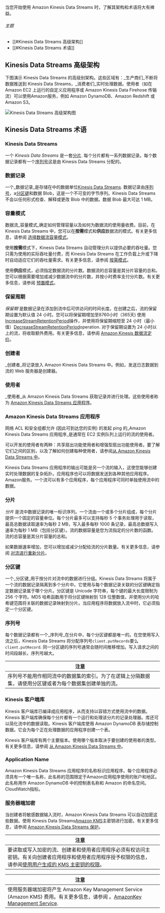 当您开始使用 Amazon Kinesis Data Streams 时，了解其架构和术语将大有裨益。

###### 主题

- [[#Kinesis Data Streams 高级架构]]
- [[#Kinesis Data Streams 术语]]

## Kinesis Data Streams 高级架构

下图演示 Kinesis Data Streams 的高级别架构。这些区域有：_生产商们_不断将数据推送到 Kinesis Data Streams，_消费者们_实时处理数据。使用者（如在 Amazon EC2 上运行的自定义应用程序或 Amazon Kinesis Data Firehose 传输流）可以使用Amazon服务，例如 Amazon DynamoDB、Amazon Redshift 或 Amazon S3。

![Kinesis Data Streams 高级架构图](https://docs.amazonaws.cn/streams/latest/dev/images/architecture.png)

## Kinesis Data Streams 术语

### Kinesis Data Streams

一个 _Kinesis Data Streams_ 是一套[分片](https://docs.amazonaws.cn/streams/latest/dev/key-concepts.html#shard). 每个分片都有一系列数据记录。每个数据记录都有一个[序列号](https://docs.amazonaws.cn/streams/latest/dev/key-concepts.html#sequence-number)这是由 Kinesis Data Streams 分配的。

### 数据记录

一个_数据记录_是存储在中的数据单位[Kinesis Data Streams](https://docs.amazonaws.cn/streams/latest/dev/key-concepts.html#stream). 数据记录由[序列号](https://docs.amazonaws.cn/streams/latest/dev/key-concepts.html#sequence-number)，a[分区键](https://docs.amazonaws.cn/streams/latest/dev/key-concepts.html#partition-key)和数据 Blob，这是一个不可变的字节序列。Kinesis Data Streams 不会以任何形式检查、解释或更改 Blob 中的数据。数据 Blob 最大可达 1 MB。

### 容量模式

数据流_容量模式_确定如何管理容量以及如何为数据流的使用量收费。目前，在 Kinesis Data Streams 中，您可以在**按需**模式和**供应**数据流的模式。有关更多信息，请参阅 [选择数据流容量模式](https://docs.amazonaws.cn/streams/latest/dev/how-do-i-size-a-stream.html)。

使用**按需**模式下，Kinesis Data Streams 自动管理分片以提供必要的吞吐量。您只需为使用的实际吞吐量付费，而 Kinesis Data Streams 在工作负载上升或下降时自动适应它们的吞吐量需求。有关更多信息，请参阅 [按需模式](https://docs.amazonaws.cn/streams/latest/dev/how-do-i-size-a-stream.html#ondemandmode)。

使用**供应**模式，必须指定数据流的分片数。数据流的总容量是其分片容量的总和。您可以根据需要增加或减少数据流中的分片数，并按小时费率支付分片数。有关更多信息，请参阅 [预置模式](https://docs.amazonaws.cn/streams/latest/dev/how-do-i-size-a-stream.html#provisionedmode)。

### 保留周期

_保留期_ 是数据记录在添加到流中后可供访问的时间长度。在创建之后，流的保留期设置为默认值 24 小时。您可以将保留期增加至8760小时（365天) 使用[IncreaseStreamRetentionPeriod](https://docs.amazonaws.cn/kinesis/latest/APIReference/API_IncreaseStreamRetentionPeriod.html)操作，并使用将保留期缩短至 24 小时（最小值）[DecreaseStreamRetentionPeriod](https://docs.amazonaws.cn/kinesis/latest/APIReference/API_DecreaseStreamRetentionPeriod.html)operation. 对于保留期设置为 24 小时以上的流，将收取额外费用。有关更多信息，请参阅 [Amazon Kinesis 数据流定价](http://www.amazonaws.cn/kinesis/pricing/)。

### 创建者

_创建者_将记录放入 Amazon Kinesis Data Streams 中。例如，发送日志数据到流的 Web 服务器是创建器。

### 使用者

_使用者_从 Amazon Kinesis Data Streams 获取记录并进行处理。这些使用者称为 [Amazon Kinesis Data Streams 应用程序](https://docs.amazonaws.cn/streams/latest/dev/key-concepts.html#enabled-application)。

### Amazon Kinesis Data Streams 应用程序

网络 ACL 和安全组都允许 (因此可到达您的实例) 的发起 ping 的_Amazon Kinesis Data Streams 应用程序_是通常在 EC2 实例队列上运行的流的使用者。

可以开发的使用者有两种：共享扇出功能使用者和增强型扇出功能使用者。要了解它们之间的区别，以及了解如何创建每种使用者，请参阅[从 Amazon Kinesis Data Streams 中](https://docs.amazonaws.cn/streams/latest/dev/building-consumers.html)。

Kinesis Data Streams 应用程序的输出可能是另一个流的输入，这使您能够创建实时处理数据的复杂拓扑。应用程序也可以将数据发送到各种其他应用程序。Amazon服务。一个流可以有多个应用程序，每个应用程序可同时单独使用流中的数据。

### 分片

_分片_ 是流中数据记录的唯一标识序列。一个流由一个或多个分片组成，每个分片提供一个固定的容量单位。每个分片最多可以支持每秒 5 个事务处理用于读取，最高总数据读取速率为每秒 2 MB，写入最多每秒 1000 条记录，最高总数据写入速率为每秒 1 MB（包括分区键）。流的数据容量是您为流指定的分片数的函数。流的总容量是其分片容量的总和。

如果数据速率增加，您可以增加或减少分配给流的分片数量。有关更多信息，请参阅 [对流进行重新分片](https://docs.amazonaws.cn/streams/latest/dev/kinesis-using-sdk-java-resharding.html)。

### 分区键

一个_分区键_用于按分片对流中的数据进行分组。Kinesis Data Streams 将属于一个流的数据记录隔离到多个分片中。它使用与每个数据记录关联的分区键确定指定数据记录属于哪个分片。分区键是 Unicode 字符串，每个键的最大长度限制为 256 个字符。MD5 哈希函数用于将分区键映射到 128 位整数值，并使用分片的哈希键范围将关联的数据记录映射到分片。当应用程序将数据放入流中时，它必须指定一个分区键。

### 序列号

每个数据记录都有一个_序列号_在分片中，每个分区键都是唯一的。在您使用写入流之后，Kinesis Data Streams 将分配序列号`client.putRecords`要么`client.putRecord`. 同一分区键的序列号通常会随时间推移增加。写入请求之间的时间段越长，序列号越大。

|注意| |
|---|---|
|序列号不能用作相同流中的数据集的索引。为了在逻辑上分隔数据集，请使用分区键或者为每个数据集创建单独的流。| |

### Kinesis 客户端库

Kinesis 客户端库已编译成应用程序，从而支持以容错方式使用流中的数据。Kinesis 客户端库确保每个分片都有一个运行和处理该分片的记录处理器。库还可以简化流中的数据读取。Kinesis 客户端库使用 Amazon DynamoDB 表存储控制数据。它会为每个正在处理数据的应用程序创建一个表。

Kinesis 客户端库有两个主要版本。使用哪个版本取决于要创建的使用者的类型。有关更多信息，请参阅 [从 Amazon Kinesis Data Streams 中](https://docs.amazonaws.cn/streams/latest/dev/building-consumers.html)。

### Application Name

Amazon Kinesis Data Streams 应用程序的名称标识应用程序。每个应用程序必须具有一个唯一名称，此名称的范围限定于Amazon应用程序使用的账户和地区。此名称用作 Amazon DynamoDB 中的控制表名称和 Amazon 的命名空间。CloudWatch指标。

### 服务器端加密

当创建者将敏感数据输入流时，Amazon Kinesis Data Streams 可以自动加密这些数据。使用 Kinesis Data Streams[Amazon KMS](https://docs.amazonaws.cn/kms/latest/developerguide/)主密钥进行加密。有关更多信息，请参阅 [Amazon Kinesis Data Streams 保护](https://docs.amazonaws.cn/streams/latest/dev/server-side-encryption.html)。

|注意| |
|---|---|
|要读取或写入加密的流、创建者和使用者应用程序必须有权访问主密钥。有关向创建者应用程序和使用者应用程序授予权限的信息，请参阅[使用用户生成的 KMS 主密钥的权限](https://docs.amazonaws.cn/streams/latest/dev/permissions-user-key-KMS.html)。| |

|注意| |
|---|---|
|使用服务器端加密将产生 Amazon Key Management Service (Amazon KMS) 费用。有关更多信息，请参阅 。[AmazonKey Management Service](http://www.amazonaws.cn/kms/pricing).| |

